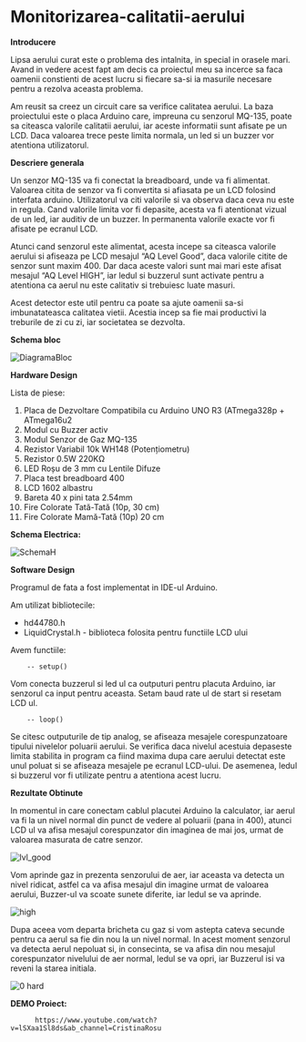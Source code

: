 # Monitorizarea-calitatii-aerului

**Introducere**

 Lipsa aerului curat este o problema des intalnita, in special in orasele mari. Avand in vedere acest fapt am decis ca proiectul meu sa incerce sa faca oamenii constienti de acest lucru si fiecare sa-si ia masurile necesare pentru a rezolva aceasta problema.

 Am reusit sa creez un circuit care sa verifice calitatea aerului. La baza proiectului este o placa Arduino care, impreuna cu senzorul MQ-135, poate sa citeasca valorile calitatii aerului, iar aceste informatii sunt afisate pe un LCD. Daca valoarea trece peste limita normala, un led si un buzzer vor atentiona utilizatorul.

**Descriere generala**

 Un senzor MQ-135 va fi conectat la breadboard, unde va fi alimentat. Valoarea citita de senzor va fi convertita si afiasata pe un LCD folosind interfata arduino. Utilizatorul va citi valorile si va observa daca ceva nu este in regula. Cand valorile limita vor fi depasite, acesta va fi atentionat vizual de un led, iar auditiv de un buzzer. In permanenta valorile exacte vor fi afisate pe ecranul LCD.

 Atunci cand senzorul este alimentat, acesta incepe sa citeasca valorile aerului si afiseaza pe LCD mesajul “AQ Level Good”, daca valorile citite de senzor sunt maxim 400. Dar daca aceste valori sunt mai mari este afisat mesajul “AQ Level HIGH”, iar ledul si buzzerul sunt activate pentru a atentiona ca aerul nu este calitativ si trebuiesc luate masuri.

 Acest detector este util pentru ca poate sa ajute oamenii sa-si imbunatateasca calitatea vietii. Acestia incep sa fie mai productivi la treburile de zi cu zi, iar societatea se dezvolta.

**Schema bloc**
  
  ![DiagramaBloc](https://user-images.githubusercontent.com/33146527/200193250-d9f03a65-2463-426f-bb21-c3a871d39942.png)

**Hardware Design**

Lista de piese:

1. Placa de Dezvoltare Compatibila cu Arduino UNO R3 (ATmega328p + ATmega16u2
2. Modul cu Buzzer activ
3. Modul Senzor de Gaz MQ-135
4. Rezistor Variabil 10k WH148 (Potențiometru)
5. Rezistor 0.5W 220KΩ
6. LED Roșu de 3 mm cu Lentile Difuze
7. Placa test breadboard 400
8. LCD 1602 albastru
9. Bareta 40 x pini tata 2.54mm
10. Fire Colorate Tată-Tată (10p, 30 cm)
11. Fire Colorate Mamă-Tată (10p) 20 cm


**Schema Electrica:**

![SchemaH](https://user-images.githubusercontent.com/33146527/200194038-059b7ef3-83ef-40d5-83dc-d940129c2cb6.png)

  

**Software Design**

Programul de fata a fost implementat in IDE-ul Arduino.

Am utilizat bibliotecile:

- hd44780.h
- LiquidCrystal.h - biblioteca folosita pentru functiile LCD ului


Avem functiile:

        -- setup()

Vom conecta buzzerul si led ul ca outputuri pentru placuta Arduino, iar senzorul ca input pentru aceasta. Setam baud rate ul de start si resetam LCD ul.

        -- loop()

Se citesc outputurile de tip analog, se afiseaza mesajele corespunzatoare tipului nivelelor poluarii aerului. Se verifica daca nivelul acestuia depaseste limita stabilita in program ca fiind maxima dupa care aerului detectat este unul poluat si se afiseaza mesajele pe ecranul LCD-ului. De asemenea, ledul si buzzerul vor fi utilizate pentru a atentiona acest lucru.


**Rezultate Obtinute**

  In momentul in care conectam cablul placutei Arduino la calculator, iar aerul va fi la un nivel normal din punct de vedere al poluarii (pana in 400), atunci LCD ul va afisa mesajul corespunzator din imaginea de mai jos, urmat de valoarea masurata de catre senzor.

![lvl_good](https://user-images.githubusercontent.com/33146527/200194007-fd4872bc-3ecc-4d46-bc54-bb9e24561386.jpg)


  Vom aprinde gaz in prezenta senzorului de aer, iar aceasta va detecta un nivel ridicat, astfel ca va afisa mesajul din imagine urmat de valoarea aerului, Buzzer-ul va scoate sunete diferite, iar ledul se va aprinde.

![high](https://user-images.githubusercontent.com/33146527/200193989-5910946a-d9e1-425f-b62c-a09d217c06c1.jpg)


  Dupa aceea vom departa bricheta cu gaz si vom astepta cateva secunde pentru ca aerul sa fie din nou la un nivel normal. In acest moment senzorul va detecta aerul nepoluat si, in consecinta, se va afisa din nou mesajul corespunzator nivelului de aer normal, ledul se va opri, iar Buzzerul isi va reveni la starea initiala.

![0 hard](https://user-images.githubusercontent.com/33146527/200193972-e1871188-55d5-41ea-a418-29fb48aa886d.jpg)


**DEMO Proiect:**

          https://www.youtube.com/watch?v=lSXaa1Sl8ds&ab_channel=CristinaRosu
